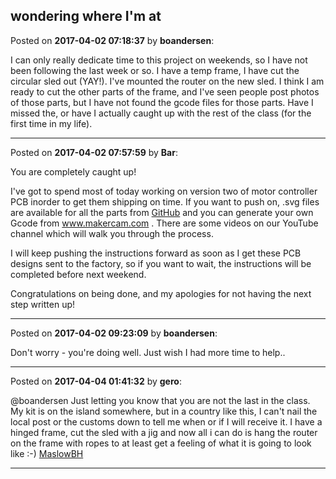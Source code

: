 ## wondering where I'm at
Posted on **2017-04-02 07:18:37** by **boandersen**:

I can only really dedicate time to this project on weekends, so I have not been following the last week or so. I have a temp frame, I have cut the circular sled out (YAY!). I've mounted the router on the new sled. I think I am ready to cut the other parts of the frame, and I've seen people post photos of those parts, but I have not found the gcode files for those parts. Have I missed the, or have I actually caught up with the rest of the class (for the first time in my life).

---

Posted on **2017-04-02 07:57:59** by **Bar**:

You are completely caught up!



I've got to spend most of today working on version two of motor controller PCB inorder to get them shipping on time. If you want to push on, .svg files are available for all the parts from [GitHub](https://github.com/MaslowCNC/Mechanics/blob/master/SVG%20Files/AllPartsSVG.zip) and you can generate your own Gcode from www.makercam.com . There are some videos on our YouTube channel which will walk you through the process. 



I will keep pushing the instructions forward as soon as I get these PCB designs sent to the factory, so if you want to wait, the instructions will be completed before next weekend.



Congratulations on being done, and my apologies for not having the next step written up!

---

Posted on **2017-04-02 09:23:09** by **boandersen**:

Don't worry - you're doing well. Just wish I had more time to help..

---

Posted on **2017-04-04 01:41:32** by **gero**:

@boandersen Just letting you know that you are not the last in the class. My kit is on the island somewhere, but in a country like this, I can't nail the local post or the customs down to tell me when or if I will receive it. I have a hinged frame, cut the sled with a jig and now all i can do is hang the router on the frame with ropes to at least get a feeling of what it is going to look like :-)  [MaslowBH](../../images/cq/df/cqdf_maslowbh.jpg.jpg)

---

